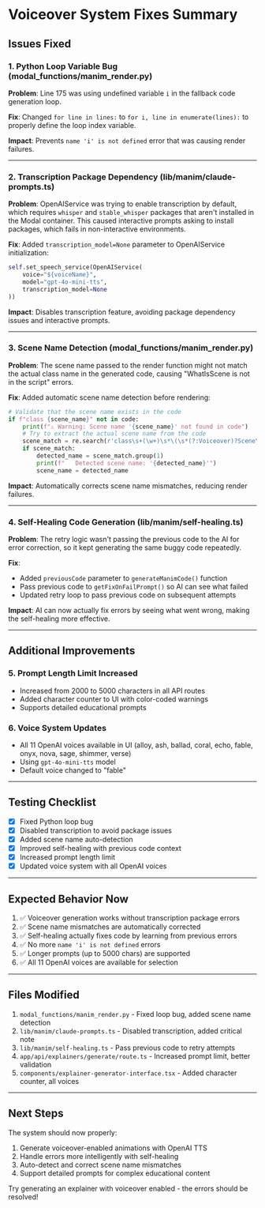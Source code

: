 # Voiceover System Fixes Summary

## Issues Fixed

### 1. Python Loop Variable Bug (modal_functions/manim_render.py)
**Problem**: Line 175 was using undefined variable `i` in the fallback code generation loop.

**Fix**: Changed `for line in lines:` to `for i, line in enumerate(lines):` to properly define the loop index variable.

**Impact**: Prevents `name 'i' is not defined` error that was causing render failures.

---

### 2. Transcription Package Dependency (lib/manim/claude-prompts.ts)
**Problem**: OpenAIService was trying to enable transcription by default, which requires `whisper` and `stable_whisper` packages that aren't installed in the Modal container. This caused interactive prompts asking to install packages, which fails in non-interactive environments.

**Fix**: Added `transcription_model=None` parameter to OpenAIService initialization:
```python
self.set_speech_service(OpenAIService(
    voice="${voiceName}", 
    model="gpt-4o-mini-tts", 
    transcription_model=None
))
```

**Impact**: Disables transcription feature, avoiding package dependency issues and interactive prompts.

---

### 3. Scene Name Detection (modal_functions/manim_render.py)
**Problem**: The scene name passed to the render function might not match the actual class name in the generated code, causing "WhatIsScene is not in the script" errors.

**Fix**: Added automatic scene name detection before rendering:
```python
# Validate that the scene name exists in the code
if f"class {scene_name}" not in code:
    print(f"⚠️ Warning: Scene name '{scene_name}' not found in code")
    # Try to extract the actual scene name from the code
    scene_match = re.search(r'class\s+(\w+)\s*\(\s*(?:Voiceover)?Scene\s*\)', code)
    if scene_match:
        detected_name = scene_match.group(1)
        print(f"   Detected scene name: '{detected_name}'")
        scene_name = detected_name
```

**Impact**: Automatically corrects scene name mismatches, reducing render failures.

---

### 4. Self-Healing Code Generation (lib/manim/self-healing.ts)
**Problem**: The retry logic wasn't passing the previous code to the AI for error correction, so it kept generating the same buggy code repeatedly.

**Fix**: 
- Added `previousCode` parameter to `generateManimCode()` function
- Pass previous code to `getFixOnFailPrompt()` so AI can see what failed
- Updated retry loop to pass previous code on subsequent attempts

**Impact**: AI can now actually fix errors by seeing what went wrong, making the self-healing more effective.

---

## Additional Improvements

### 5. Prompt Length Limit Increased
- Increased from 2000 to 5000 characters in all API routes
- Added character counter to UI with color-coded warnings
- Supports detailed educational prompts

### 6. Voice System Updates
- All 11 OpenAI voices available in UI (alloy, ash, ballad, coral, echo, fable, onyx, nova, sage, shimmer, verse)
- Using `gpt-4o-mini-tts` model
- Default voice changed to "fable"

---

## Testing Checklist

- [x] Fixed Python loop bug
- [x] Disabled transcription to avoid package issues
- [x] Added scene name auto-detection
- [x] Improved self-healing with previous code context
- [x] Increased prompt length limit
- [x] Updated voice system with all OpenAI voices

---

## Expected Behavior Now

1. ✅ Voiceover generation works without transcription package errors
2. ✅ Scene name mismatches are automatically corrected
3. ✅ Self-healing actually fixes code by learning from previous errors
4. ✅ No more `name 'i' is not defined` errors
5. ✅ Longer prompts (up to 5000 chars) are supported
6. ✅ All 11 OpenAI voices are available for selection

---

## Files Modified

1. `modal_functions/manim_render.py` - Fixed loop bug, added scene name detection
2. `lib/manim/claude-prompts.ts` - Disabled transcription, added critical note
3. `lib/manim/self-healing.ts` - Pass previous code to retry attempts
4. `app/api/explainers/generate/route.ts` - Increased prompt limit, better validation
5. `components/explainer-generator-interface.tsx` - Added character counter, all voices

---

## Next Steps

The system should now properly:
1. Generate voiceover-enabled animations with OpenAI TTS
2. Handle errors more intelligently with self-healing
3. Auto-detect and correct scene name mismatches
4. Support detailed prompts for complex educational content

Try generating an explainer with voiceover enabled - the errors should be resolved!








